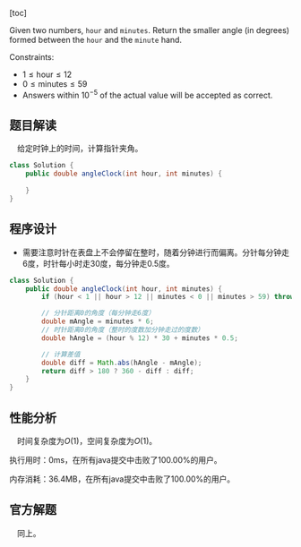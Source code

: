 [toc]

Given two numbers, `hour` and `minutes`. Return the smaller angle (in degrees) formed between the `hour` and the `minute` hand.



Constraints:

* $1 \le \text{hour} \le 12$
* $0 \le \text{minutes} \le 59$
* Answers within $10^{-5}$ of the actual value will be accepted as correct.



## 题目解读

&emsp;给定时钟上的时间，计算指针夹角。

```java
class Solution {
    public double angleClock(int hour, int minutes) {
        
    }
}
```

## 程序设计

* 需要注意时针在表盘上不会停留在整时，随着分钟进行而偏离。分针每分钟走6度，时针每小时走30度，每分钟走0.5度。

```java
class Solution {
    public double angleClock(int hour, int minutes) {
        if (hour < 1 || hour > 12 || minutes < 0 || minutes > 59) throw new IllegalArgumentException("invalid param");

        // 分针距离0的角度（每分钟走6度）
        double mAngle = minutes * 6;
        // 时针距离0的角度（整时的度数加分钟走过的度数）
        double hAngle = (hour % 12) * 30 + minutes * 0.5;

        // 计算差值
        double diff = Math.abs(hAngle - mAngle);
        return diff > 180 ? 360 - diff : diff;
    }
}
```

## 性能分析

&emsp;时间复杂度为$O(1)$，空间复杂度为$O(1)$。

执行用时：0ms，在所有java提交中击败了100.00%的用户。

内存消耗：36.4MB，在所有java提交中击败了100.00%的用户。

## 官方解题

&emsp;同上。